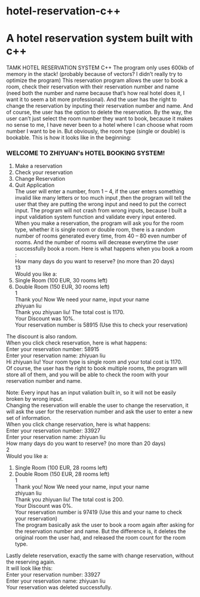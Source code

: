 # hotel-reservation-c++
# A hotel reservation system built with c++
TAMK HOTEL RESERVATION SYSTEM C++
The program only uses 600kb of memory in the stack! (probably because of vectors? I didn’t really try to optimize the program) 
This reservation program allows the user to book a room, check their reservation with their reservation number and name (need both the number and name because that’s how real hotel does it, I want it to seem a bit more professional). And the user has the right to change the reservation by inputing their reservation number and name. And of course, the user has the option to delete the reservation. By the way, the user can’t just select the room number they want to book, because it makes no sense to me, I have never been to a hotel where I can choose what room number I want to be in. But obviously, the room type (single or double) is bookable.
This is how it looks like in the beginning:
### WELCOME TO ZHIYUAN's HOTEL BOOKING SYSTEM!  
1. Make a reservation
2. Check your reservation
3. Change Reservation
4. Quit Application  
The user will enter a number, from 1 – 4, if the user enters something invalid like many letters or too much input ,then the program will tell the user that they are putting the wrong input and need to put the correct input. The program will not crash from wrong inputs, because I built a input validation system function and validate every input entered.  
When you make a reservation, the program will ask you for the room type, whether it is single room or double room, there is a random number of rooms generated every time, from 40 – 80 even number of rooms. And the number of rooms will decrease everytime the user successfully book a room.
Here is what happens when you book a room :  
How many days do you want to reserve? (no more than 20 days)  
13  
Would you like a:   
1. Single Room (100 EUR, 30 rooms left)  
2. Double Room (150 EUR, 30 rooms left)  
1  
Thank you! Now We need your name, input your name  
zhiyuan liu  
Thank you zhiyuan liu! The total cost is 1170.  
Your Discount was 10%.   
Your reservation number is 58915 (Use this to check your reservation)  

The discount is also random.  
When you click check reservation, here is what happens:  
Enter your reservation number: 58915  
Enter your reservation name: zhiyuan liu  
Hi zhiyuan liu! Your room type is single room and your total cost is 1170.    
Of course, the user has the right to book multiple rooms, the program will store all of them, and you will be able to check the room with your reservation number and name.  

Note: Every input has an input valiation built in, so it will not be easily broken by wrong input.  
Changing the reservation will enable the user to change the reservation, it will ask the user for the reservation number and ask the user to enter a new set of information.  
When you click change reservation, here is what happens:  
Enter your reservation number: 33927  
Enter your reservation name: zhiyuan liu  
How many days do you want to reserve? (no more than 20 days)  
2  
Would you like a:  
1. Single Room (100 EUR, 28 rooms left)  
2. Double Room (150 EUR, 28 rooms left)  
1  
Thank you! Now We need your name, input your name   
zhiyuan liu  
Thank you zhiyuan liu! The total cost is 200.  
Your Discount was 0%.   
Your reservation number is 97419 (Use this and your name to check your reservation)  
The program basically ask the user to book a room again after asking for the reservation number and name. But the difference is, it deletes the original room the user had, and released the room count for the room type.   

Lastly delete reservation, exactly the same with change reservation, without the reserving again.  
It will look like this:  
Enter your reservation number: 33927  
Enter your reservation name: zhiyuan liu  
Your reservation was deleted successfully.  

